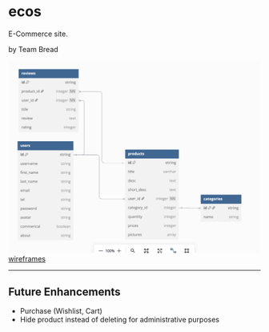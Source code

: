 # ecos

E-Commerce site.

by Team Bread

![ERD](./assets/ERD.png)
[wireframes](./wireframes.md)

---

## Future Enhancements

- Purchase (Wishlist, Cart)
- Hide product instead of deleting for administrative purposes

